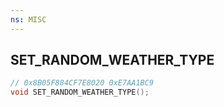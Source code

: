 ```yaml
---
ns: MISC
---
```

## SET_RANDOM_WEATHER_TYPE

```c
// 0x8B05F884CF7E8020 0xE7AA1BC9
void SET_RANDOM_WEATHER_TYPE();
```



